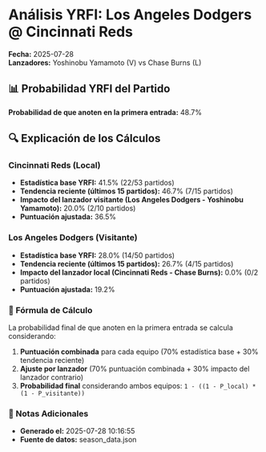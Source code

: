 # Análisis YRFI: Los Angeles Dodgers @ Cincinnati Reds

**Fecha:** 2025-07-28  
**Lanzadores:** Yoshinobu Yamamoto (V) vs Chase Burns (L)

## 📊 Probabilidad YRFI del Partido

**Probabilidad de que anoten en la primera entrada:** 48.7%

## 🔍 Explicación de los Cálculos

### Cincinnati Reds (Local)
- **Estadística base YRFI:** 41.5% (22/53 partidos)
- **Tendencia reciente (últimos 15 partidos):** 46.7% (7/15 partidos)
- **Impacto del lanzador visitante (Los Angeles Dodgers - Yoshinobu Yamamoto):** 20.0% (2/10 partidos)
- **Puntuación ajustada:** 36.5%

### Los Angeles Dodgers (Visitante)
- **Estadística base YRFI:** 28.0% (14/50 partidos)
- **Tendencia reciente (últimos 15 partidos):** 26.7% (4/15 partidos)
- **Impacto del lanzador local (Cincinnati Reds - Chase Burns):** 0.0% (0/2 partidos)
- **Puntuación ajustada:** 19.2%

### 📝 Fórmula de Cálculo

La probabilidad final de que anoten en la primera entrada se calcula considerando:
1. **Puntuación combinada** para cada equipo (70% estadística base + 30% tendencia reciente)
2. **Ajuste por lanzador** (70% puntuación combinada + 30% impacto del lanzador contrario)
3. **Probabilidad final** considerando ambos equipos: `1 - ((1 - P_local) * (1 - P_visitante))`

### 📌 Notas Adicionales

- **Generado el:** 2025-07-28 10:16:55
- **Fuente de datos:** season_data.json
